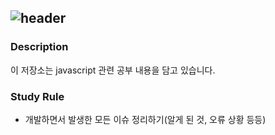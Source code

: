 ![header](https://capsule-render.vercel.app/api?type=cylinder&color=auto&height=150&section=header&text=React%20Study&animation=fadeIn&fontSize=30)
---
<h3> Description </h3>

<p> 이 저장소는 javascript 관련 공부 내용을 담고 있습니다.</p>

<h3> Study Rule </h3>

- <p> 개발하면서 발생한 모든 이슈 정리하기(알게 된 것, 오류 상황 등등)</p>

















